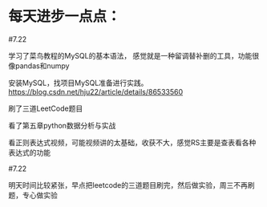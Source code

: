 ﻿# 每天进步一点点：

#7.22    

学习了菜鸟教程的MySQL的基本语法， 感觉就是一种留调替补删的工具，功能很像pandas和numpy

安装MySQL，找项目MySQL准备进行实践。
https://blog.csdn.net/hju22/article/details/86533560

刷了三道LeetCode题目

看了第五章python数据分析与实战

看正则表达式视频，可能视频讲的太基础，收获不大，感觉RS主要是查表看各种表达式的功能

#7.22

明天时间比较紧张，早点把leetcode的三道题目刷完，然后做实验，周三不再刷题，专心做实验



